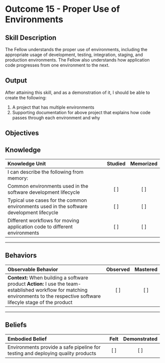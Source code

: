 # Outcome 15 - Proper Use of Environments

**Skill Description**
----------
The Fellow understands the proper use of environments, including the appropriate usage of development, testing, integration, staging, and production environments. The Fellow also understands how application code progresses from one environment to the next.

**Output**
----------
After attaining this skill, and as a demonstration of it, I should be able to create the following:

1. A project that has multiple environments
2. Supporting documentation for above project that explains how code passes through each environment and why



**Objectives**
----------
## **Knowledge**


| Knowledge Unit   |      Studied      | Memorized |
|:-------------|:------------------:|:--------:|
| I can describe the following from memory: | | |
| Common environments used in the software development lifecycle | [ ] | [ ]  |
| Typical use cases for the common environments used in the software development lifecycle | [ ] | [ ]  |
| Different workflows for moving application code to different environments | [ ] | [ ]  |



----------


## **Behaviors**

| Observable Behavior   |      Observed      | Mastered |
|:-------------|:------------------:|:--------:|
| **Context:** When building a software product **Action:** I use the team-established workflow for matching environments to the respective software lifecyle stage of the product | [ ] | [ ] |


----------


## **Beliefs**


| Embodied Belief   |      Felt      | Demonstrated |
|:-------------|:------------------:|:--------:|
| Environments provide a safe pipeline for testing and deploying quality products | [ ] | [ ] |

